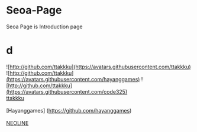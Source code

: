 # Seoa-Page
Seoa Page is  Introduction page

# d
![http://github.com/ttakkku](https://avatars.githubusercontent.com/ttakkku) 
![http://github.com/ttakkku](https://avatars.githubusercontent.com/hayanggames) 
![http://github.com/ttakkku](https://avatars.githubusercontent.com/code325) 
<br> [ttakkku](http://github.com/ttakkku) <br>
<br> [Hayanggames] (https://github.com/hayanggames) <br>
<br> [NEOLINE](https://github.com/code325) <br>
